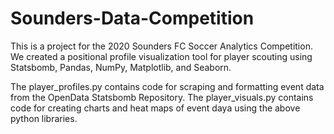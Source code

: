 # Sounders-Data-Competition

This is a project for the 2020 Sounders FC Soccer Analytics Competition. We created a positional profile visualization tool for player scouting using Statsbomb, Pandas, NumPy, Matplotlib, and Seaborn.

The player_profiles.py contains code for scraping and formatting event data from the OpenData Statsbomb Repository. The player_visuals.py contains code for creating charts and heat maps of event daya using the above python libraries.
